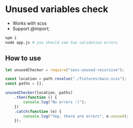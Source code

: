 # Unused variables check

* Works with scss
* Support _@import_;

``` bash
npm i
node app.js # you should see two validation errors
```

## How to use

``` js
let unusedChecker = require("sass-unused-recursive");

const location = path.resolve("./fixtures/main.scss");
const paths = [];

unusedChecker(location, paths)
    .then(function () {
        console.log("No errors :)");
    })
    .catch(function (e) {
        console.log("Yep, there are errors", e.unused);
    });
```